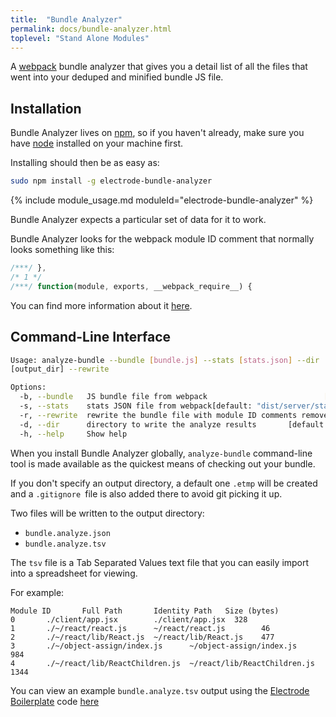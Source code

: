 ```yaml
---
title:  "Bundle Analyzer"
permalink: docs/bundle-analyzer.html
toplevel: "Stand Alone Modules"
---
```


A [webpack](https://webpack.github.io) bundle analyzer that gives you a detail list of all the files that went into your deduped and minified bundle JS file.

## Installation ##

Bundle Analyzer lives on [npm](https://www.npmjs.com/package/electrode-bundle-), so if you haven't already,
make sure you have [node](http://nodejs.org/) installed on your machine first.

Installing should then be as easy as:

``` bash
sudo npm install -g electrode-bundle-analyzer
```

{% include module_usage.md moduleId="electrode-bundle-analyzer" %}


Bundle Analyzer expects a particular set of data for it to work. 

Bundle Analyzer looks for the webpack module ID comment that normally looks something like this:

```js
/***/ },
/* 1 */
/***/ function(module, exports, __webpack_require__) {
```

You can find more information about it [here](https://github.com/electrode-io/electrode-bundle-analyzer#generating-the-necessary-data).

## Command-Line Interface ##

``` bash
Usage: analyze-bundle --bundle [bundle.js] --stats [stats.json] --dir
[output_dir] --rewrite

Options:
  -b, --bundle   JS bundle file from webpack                          [required]
  -s, --stats    stats JSON file from webpack[default: "dist/server/stats.json"]
  -r, --rewrite  rewrite the bundle file with module ID comments removed
  -d, --dir      directory to write the analyze results       [default: ".etmp"]
  -h, --help     Show help                                             [boolean]

```

When you install Bundle Analyzer globally, `analyze-bundle` command-line tool is made
available as the quickest means of checking out your bundle. 

If you don't specify an output directory, a default one `.etmp` will be created and a `.gitignore `file is also added there to avoid git picking it up.

Two files will be written to the output directory:

  - `bundle.analyze.json`
  - `bundle.analyze.tsv`

The `tsv` file is a Tab Separated Values text file that you can easily import into a spreadsheet for viewing.

For example:

```
Module ID       Full Path       Identity Path   Size (bytes)
0       ./client/app.jsx        ./client/app.jsx  328
1       ./~/react/react.js      ~/react/react.js        46
2       ./~/react/lib/React.js  ~/react/lib/React.js    477
3       ./~/object-assign/index.js      ~/object-assign/index.js        984
4       ./~/react/lib/ReactChildren.js  ~/react/lib/ReactChildren.js    1344
```

You can view an example `bundle.analyze.tsv` output using the [Electrode Boilerplate](https://github.com/electrode-io/electrode-boilerplate-universal-react-node#electrode-bundle-analyzer) code [here](https://docs.google.com/spreadsheets/d/1IomT2fYCKEwVY0CO-0jImc7CBj_uAmgy70Egsm4CnVE/edit?usp=sharing&rm=minimal)